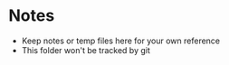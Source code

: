 # Notes
* Keep notes or temp files here for your own reference
* This folder won't be tracked by git